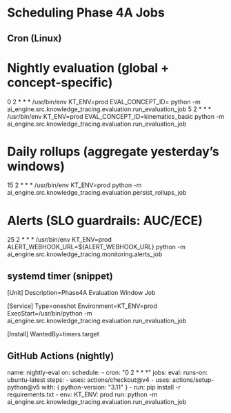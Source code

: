 # Scheduling Phase 4A Jobs

## Cron (Linux)
# Nightly evaluation (global + concept-specific)
0 2 * * *  /usr/bin/env KT_ENV=prod EVAL_CONCEPT_ID=  python -m ai_engine.src.knowledge_tracing.evaluation.run_evaluation_job
5 2 * * *  /usr/bin/env KT_ENV=prod EVAL_CONCEPT_ID=kinematics_basic python -m ai_engine.src.knowledge_tracing.evaluation.run_evaluation_job

# Daily rollups (aggregate yesterday’s windows)
15 2 * * * /usr/bin/env KT_ENV=prod python -m ai_engine.src.knowledge_tracing.evaluation.persist_rollups_job

# Alerts (SLO guardrails: AUC/ECE)
25 2 * * * /usr/bin/env KT_ENV=prod ALERT_WEBHOOK_URL=${ALERT_WEBHOOK_URL} python -m ai_engine.src.knowledge_tracing.monitoring.alerts_job

## systemd timer (snippet)
[Unit]
Description=Phase4A Evaluation Window Job

[Service]
Type=oneshot
Environment=KT_ENV=prod
ExecStart=/usr/bin/python -m ai_engine.src.knowledge_tracing.evaluation.run_evaluation_job

[Install]
WantedBy=timers.target

## GitHub Actions (nightly)
name: nightly-eval
on:
  schedule:
    - cron: "0 2 * * *"
jobs:
  eval:
    runs-on: ubuntu-latest
    steps:
      - uses: actions/checkout@v4
      - uses: actions/setup-python@v5
        with: { python-version: "3.11" }
      - run: pip install -r requirements.txt
      - env:
          KT_ENV: prod
        run: python -m ai_engine.src.knowledge_tracing.evaluation.run_evaluation_job
